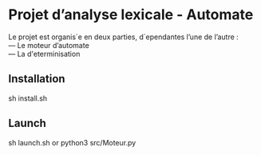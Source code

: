 # Projet d’analyse lexicale - Automate 

Le projet est organis´e en deux parties, d´ependantes l’une de l’autre :
<br>— Le moteur d’automate
<br>— La d'eterminisation


## Installation
sh install.sh


## Launch
sh launch.sh
or 
python3 src/Moteur.py
